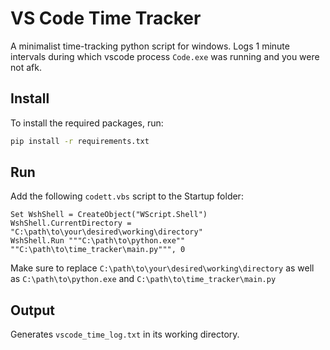 # VS Code Time Tracker

A minimalist time-tracking python script for windows. Logs 1 minute intervals during which vscode process `Code.exe` was running and you were not afk.

## Install

To install the required packages, run:

```bat
pip install -r requirements.txt
```

## Run

Add the following `codett.vbs` script to the Startup folder:

```vbs
Set WshShell = CreateObject("WScript.Shell")
WshShell.CurrentDirectory = "C:\path\to\your\desired\working\directory"
WshShell.Run """C:\path\to\python.exe"" ""C:\path\to\time_tracker\main.py""", 0
```

Make sure to replace `C:\path\to\your\desired\working\directory` as well as `C:\path\to\python.exe` and `C:\path\to\time_tracker\main.py`

## Output

Generates `vscode_time_log.txt` in its working directory.
